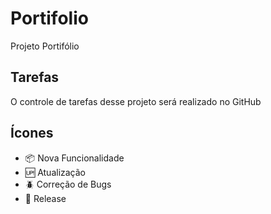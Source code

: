 # Portifolio

Projeto Portifólio

## Tarefas

O controle de tarefas desse projeto será realizado no GitHub

## Ícones

- :package: Nova Funcionalidade
- :up: Atualização
- :beetle: Correção de Bugs
- :checkered_flag: Release
